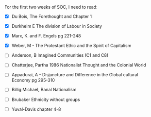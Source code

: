 For the first two weeks of SOC, I need to read:
- [x] Du Bois, The Forethought and Chapter 1
- [x] Durkheim E The division of Labour in Society
- [x] Marx, K. and F. Engels pg 221-248
- [x] Weber, M - The Protestant Ethic and the Spirit of Capitalism
- [ ] Anderson, B Imagined Communities (C1 and C8)
- [ ] Chatterjee, Partha 1986 Nationalist Thought and the Colonial World
- [ ] Appadurai, A - Disjuncture and Difference in the Global cultural Economy pg 295-310
- [ ] Billig Michael, Banal Nationalism
- [ ] Brubaker Ethnicity without groups
- [ ] Yuval-Davis chapter 4-8

